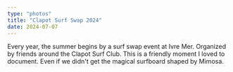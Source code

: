 ```yaml
---
type: "photos"
title: "Clapot Surf Swap 2024"
date: 2024-07-07
---
```


Every year, the summer begins by a surf swap event at Ivre Mer. Organized by friends around the Clapot Surf Club. 
This is a friendly moment I loved to document. Even if we didn't get the magical surfboard shaped by Mimosa.
